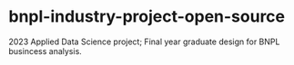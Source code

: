 # bnpl-industry-project-open-source
2023 Applied Data Science project; Final year graduate design for BNPL busincess analysis.
